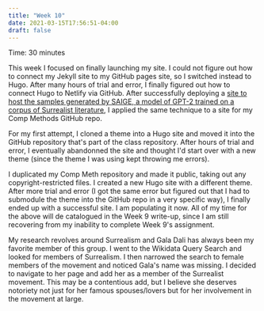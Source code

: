```yaml
---
title: "Week 10"
date: 2021-03-15T17:56:51-04:00
draft: false
---
```

Time: 30 minutes

This week I focused on finally launching my site. I could not figure out how to connect my Jekyll site to my GitHub pages site, so I switched instead to Hugo. After many hours of trial and error, I finally figured out how to connect Hugo to Netlify via GitHub. After successfully deploying a [site to host the samples generated by SAIGE, a model of GPT-2 trained on a corpus of Surrealist literature](https://saige.netlify.app), I applied the same technique to a site for my Comp Methods GitHub repo.

For my first attempt, I cloned a theme into a Hugo site and moved it into the GitHub repository that's part of the class repository. After hours of trial and error, I eventually abandonned the site and thought I'd start over with a new theme (since the theme I was using kept throwing me errors).

I duplicated my Comp Meth repository and made it public, taking out any copyright-restricted files. I created a new Hugo site with a different theme. After more trial and error (I got the same error but figured out that I had to submodule the theme into the GitHub repo in a very specific way), I finally ended up with a successful site. I am populating it now. All of my time for the above will de catalogued in the Week 9 write-up, since I am still recovering from my inability to complete Week 9's assignment. 

My research revolves around Surrealism and Gala Dali has always been my favorite member of this group. I went to the Wikidata Query Search and looked for members of Surrealism. I then narrowed the search to female members of the movement and noticed Gala's name was missing. I decided to navigate to her page and add her as a member of the Surrealist movement. This may be a contentious add, but I believe she deserves notoriety not just for her famous spouses/lovers but for her involvement in the movement at large. 